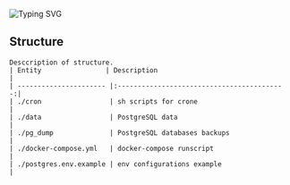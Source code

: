 ![Typing SVG](https://readme-typing-svg.herokuapp.com?color=%2336BCF7&lines=Docker+PostgreSQL+with+auto+backups)

<a name="tables"><h2>Structure</h2></a>
```no-highlight
Desccription of structure.
| Entity                | Description                                        |
| ---------------------- |:------------------------------------------:|
| ./cron                 | sh scripts for crone                       |
| ./data                 | PostgreSQL data                            |
| ./pg_dump              | PostgreSQL databases backups               |
| ./docker-compose.yml   | docker-compose runscript                   |
| ./postgres.env.example | env configurations example                 |
```